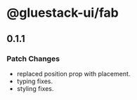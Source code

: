 # @gluestack-ui/fab

## 0.1.1

### Patch Changes

- replaced position prop with placement.
- typing fixes.
- styling fixes.
